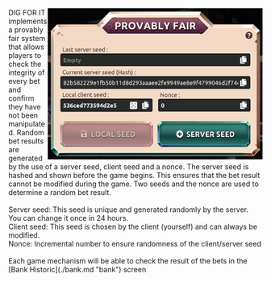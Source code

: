 <img align="right" height="300" src="../_media/provablyfair-screen.png">
DIG FOR IT implements a provably fair system that allows players to check the integrity of every bet and confirm they have not been manipulated. Random bet results are generated by the use of a server seed, client seed and a nonce. The server seed is hashed and shown before the game begins. This ensures that the bet result cannot be modified during the game. Two seeds and the nonce are used to determine a random bet result.<br>
<br>
Server seed: This seed is unique and generated randomly by the server. You can change it once in 24 hours.<br>
Client seed: This seed is chosen by the client (yourself) and can always be modified.<br>
Nonce: Incremental number to ensure randomness of the client/server seed<br>
<br>
Each game mechanism will be able to check the result of the bets in the [Bank Historic](./bank.md "bank") screen </bank>

